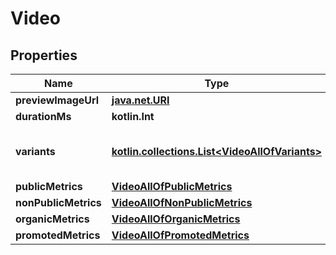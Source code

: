 
# Video

## Properties
Name | Type | Description | Notes
------------ | ------------- | ------------- | -------------
**previewImageUrl** | [**java.net.URI**](java.net.URI.md) |  |  [optional]
**durationMs** | **kotlin.Int** |  |  [optional]
**variants** | [**kotlin.collections.List&lt;VideoAllOfVariants&gt;**](VideoAllOfVariants.md) | An array of all available variants of the media |  [optional]
**publicMetrics** | [**VideoAllOfPublicMetrics**](VideoAllOfPublicMetrics.md) |  |  [optional]
**nonPublicMetrics** | [**VideoAllOfNonPublicMetrics**](VideoAllOfNonPublicMetrics.md) |  |  [optional]
**organicMetrics** | [**VideoAllOfOrganicMetrics**](VideoAllOfOrganicMetrics.md) |  |  [optional]
**promotedMetrics** | [**VideoAllOfPromotedMetrics**](VideoAllOfPromotedMetrics.md) |  |  [optional]



